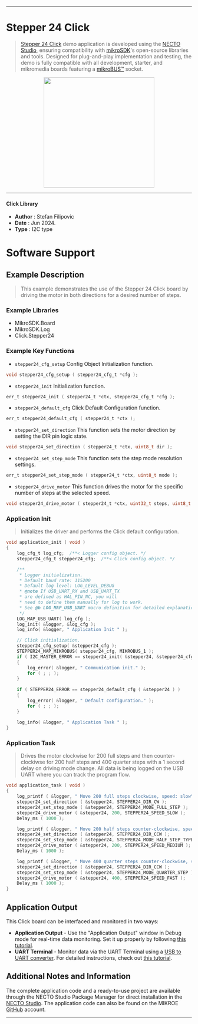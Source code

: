 
---
# Stepper 24 Click

> [Stepper 24 Click](https://www.mikroe.com/?pid_product=MIKROE-6254) demo application is developed using
the [NECTO Studio](https://www.mikroe.com/necto), ensuring compatibility with [mikroSDK](https://www.mikroe.com/mikrosdk)'s
open-source libraries and tools. Designed for plug-and-play implementation and testing, the demo is fully compatible with
all development, starter, and mikromedia boards featuring a [mikroBUS&trade;](https://www.mikroe.com/mikrobus) socket.

<p align="center">
  <img src="https://www.mikroe.com/?pid_product=MIKROE-6254&image=1" height=300px>
</p>

---

#### Click Library

- **Author**        : Stefan Filipovic
- **Date**          : Jun 2024.
- **Type**          : I2C type

# Software Support

## Example Description

> This example demonstrates the use of the Stepper 24 Click board by driving the motor in both directions for a desired number of steps.

### Example Libraries

- MikroSDK.Board
- MikroSDK.Log
- Click.Stepper24

### Example Key Functions

- `stepper24_cfg_setup` Config Object Initialization function.
```c
void stepper24_cfg_setup ( stepper24_cfg_t *cfg );
```

- `stepper24_init` Initialization function.
```c
err_t stepper24_init ( stepper24_t *ctx, stepper24_cfg_t *cfg );
```

- `stepper24_default_cfg` Click Default Configuration function.
```c
err_t stepper24_default_cfg ( stepper24_t *ctx );
```

- `stepper24_set_direction` This function sets the motor direction by setting the DIR pin logic state.
```c
void stepper24_set_direction ( stepper24_t *ctx, uint8_t dir );
```

- `stepper24_set_step_mode` This function sets the step mode resolution settings.
```c
err_t stepper24_set_step_mode ( stepper24_t *ctx, uint8_t mode );
```

- `stepper24_drive_motor` This function drives the motor for the specific number of steps at the selected speed.
```c
void stepper24_drive_motor ( stepper24_t *ctx, uint32_t steps, uint8_t speed );
```

### Application Init

> Initializes the driver and performs the Click default configuration.

```c
void application_init ( void )
{
    log_cfg_t log_cfg;  /**< Logger config object. */
    stepper24_cfg_t stepper24_cfg;  /**< Click config object. */

    /** 
     * Logger initialization.
     * Default baud rate: 115200
     * Default log level: LOG_LEVEL_DEBUG
     * @note If USB_UART_RX and USB_UART_TX 
     * are defined as HAL_PIN_NC, you will 
     * need to define them manually for log to work. 
     * See @b LOG_MAP_USB_UART macro definition for detailed explanation.
     */
    LOG_MAP_USB_UART( log_cfg );
    log_init( &logger, &log_cfg );
    log_info( &logger, " Application Init " );

    // Click initialization.
    stepper24_cfg_setup( &stepper24_cfg );
    STEPPER24_MAP_MIKROBUS( stepper24_cfg, MIKROBUS_1 );
    if ( I2C_MASTER_ERROR == stepper24_init( &stepper24, &stepper24_cfg ) ) 
    {
        log_error( &logger, " Communication init." );
        for ( ; ; );
    }
    
    if ( STEPPER24_ERROR == stepper24_default_cfg ( &stepper24 ) )
    {
        log_error( &logger, " Default configuration." );
        for ( ; ; );
    }
    
    log_info( &logger, " Application Task " );
}
```

### Application Task

> Drives the motor clockwise for 200 full steps and then counter-clockiwse for 200 half
steps and 400 quarter steps with a 1 second delay on driving mode change. All data is
being logged on the USB UART where you can track the program flow.

```c
void application_task ( void )
{
    log_printf ( &logger, " Move 200 full steps clockwise, speed: slow\r\n\n" );
    stepper24_set_direction ( &stepper24, STEPPER24_DIR_CW );
    stepper24_set_step_mode ( &stepper24, STEPPER24_MODE_FULL_STEP );
    stepper24_drive_motor ( &stepper24, 200, STEPPER24_SPEED_SLOW );
    Delay_ms ( 1000 );

    log_printf ( &logger, " Move 200 half steps counter-clockwise, speed: medium\r\n\n" );
    stepper24_set_direction ( &stepper24, STEPPER24_DIR_CCW );
    stepper24_set_step_mode ( &stepper24, STEPPER24_MODE_HALF_STEP_TYPE_A );
    stepper24_drive_motor ( &stepper24, 200, STEPPER24_SPEED_MEDIUM );
    Delay_ms ( 1000 );

    log_printf ( &logger, " Move 400 quarter steps counter-clockwise, speed: fast\r\n\n" );
    stepper24_set_direction ( &stepper24, STEPPER24_DIR_CCW );
    stepper24_set_step_mode ( &stepper24, STEPPER24_MODE_QUARTER_STEP );
    stepper24_drive_motor ( &stepper24, 400, STEPPER24_SPEED_FAST );
    Delay_ms ( 1000 );
}
```

## Application Output

This Click board can be interfaced and monitored in two ways:
- **Application Output** - Use the "Application Output" window in Debug mode for real-time data monitoring.
Set it up properly by following [this tutorial](https://www.youtube.com/watch?v=ta5yyk1Woy4).
- **UART Terminal** - Monitor data via the UART Terminal using
a [USB to UART converter](https://www.mikroe.com/click/interface/usb?interface*=uart,uart). For detailed instructions,
check out [this tutorial](https://help.mikroe.com/necto/v2/Getting%20Started/Tools/UARTTerminalTool).

## Additional Notes and Information

The complete application code and a ready-to-use project are available through the NECTO Studio Package Manager for 
direct installation in the [NECTO Studio](https://www.mikroe.com/necto). The application code can also be found on
the MIKROE [GitHub](https://github.com/MikroElektronika/mikrosdk_click_v2) account.

---
